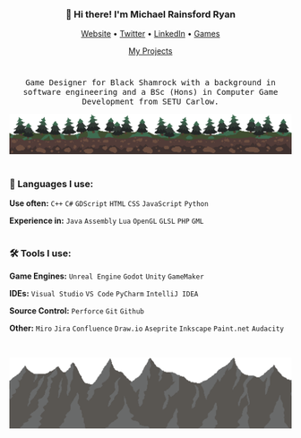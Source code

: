 <h3 align="center">👋 Hi there! I'm Michael Rainsford Ryan</h3>
<p align="center">
  <a href="https://www.michael.rainsfordryan.com/">Website</a> •
  <a href="https://twitter.com/michaelrainryan">Twitter</a> •
  <a href="https://www.linkedin.com/in/michaelrainsfordryan/">LinkedIn</a> •
  <a href="https://michael-r-ryan.itch.io/">Games</a>
</p>
<p align="center">
  <a href="https://github.com/MichaelRRyan/Projects">My Projects</a>
</p>

#

<p align="center">
  <samp>Game Designer for Black Shamrock with a background in software engineering and a BSc (Hons) in Computer Game Development from SETU Carlow.</samp>
</p>

![Forest Background](https://raw.githubusercontent.com/MichaelRRyan/MichaelRRyan/master/img/forest.png)

#

### 💬 Languages I use:
**Use often:** `C++` `C#` `GDScript` `HTML` `CSS` `JavaScript` `Python`

**Experience in:** `Java` `Assembly` `Lua` `OpenGL` `GLSL` `PHP` `GML`

#

### 🛠️ Tools I use:
**Game Engines:** `Unreal Engine` `Godot` `Unity` `GameMaker`

**IDEs:** `Visual Studio` `VS Code` `PyCharm` `IntelliJ IDEA`

**Source Control:** `Perforce` `Git` `Github`

**Other:** `Miro` `Jira` `Confluence` `Draw.io` `Aseprite` `Inkscape` `Paint.net` `Audacity`

<br>

![Mountain Background](https://raw.githubusercontent.com/MichaelRRyan/MichaelRRyan/master/img/mountains.png)

<!--
**MichaelRRyan/MichaelRRyan** is a ✨ _special_ ✨ repository because its `README.md` (this file) appears on your GitHub profile.

Here are some ideas to get you started:

- 🔭 I’m currently working on ...
- 🌱 I’m currently learning ...
- 👯 I’m looking to collaborate on ...
- 🤔 I’m looking for help with ...
- 💬 Ask me about ...
- 📫 How to reach me: ...
- 😄 Pronouns: ...
- ⚡ Fun fact: ...
-->
